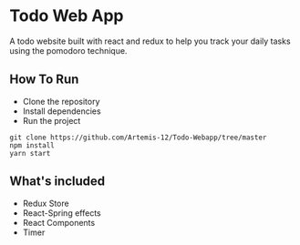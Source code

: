 
# Todo Web App 

A todo website built with react and redux to help you track your daily tasks using the pomodoro technique.

## How To Run
 * Clone the repository
 * Install dependencies
 * Run the project
 
 ```
 git clone https://github.com/Artemis-12/Todo-Webapp/tree/master
 npm install
 yarn start
 ```

## What's included
* Redux Store
* React-Spring effects
* React Components
* Timer 
